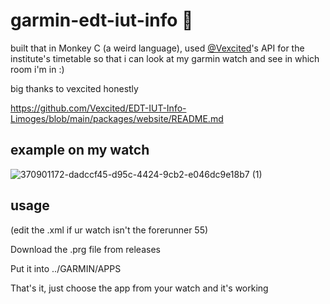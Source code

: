 


# garmin-edt-iut-info 📅
built that in Monkey C (a weird language), used [@Vexcited](https://github.com/Vexcited)'s API for the institute's timetable so that i can look at my garmin watch and see in which room i'm in :)

big thanks to vexcited honestly 

https://github.com/Vexcited/EDT-IUT-Info-Limoges/blob/main/packages/website/README.md

## example on my watch

![370901172-dadccf45-d95c-4424-9cb2-e046dc9e18b7 (1)](https://github.com/user-attachments/assets/2f66e583-39bc-43ca-9fce-d7446fa80c58)

## usage 

(edit the .xml if ur watch isn't the forerunner 55)

Download the .prg file from releases

Put it into ../GARMIN/APPS

That's it, just choose the app from your watch and it's working

